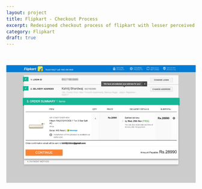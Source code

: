 ```yaml
---
layout: project
title: Flipkart - Checkout Process
excerpt: Redesigned checkout process of flipkart with lesser perceived time to order.
category: Flipkart
draft: true
---
```

<br/>
<br/>
<div class="device-container">
  <div class="cd-mac cd-pro cd-fill-parent device">
    <div class="cd-top"></div>
    <div class="cd-bottom"></div>
    <div class="cd-camera"></div>
    <div class="cd-notch"></div>
    <div class="cd-screen">
      <!-- img, iframe, content, etc. goes here -->
      <img src="/assets/img/flipkart/checkout.jpg">
    </div>
  </div>
</div>